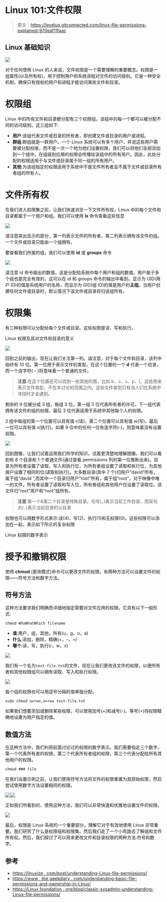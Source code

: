 # Linux 101:文件权限

> 原文：<https://levelup.gitconnected.com/linux-file-permissions-explained-970eaf11faac>

## Linux 基础知识

![](img/98e442fdf8bb075cbc94ef1c3953779c.png)

对于任何使用 Linux 的人来说，文件权限是一个需要理解的重要概念。权限是一组属性(以及所有权)，用于控制用户和系统进程对文件的访问级别。它是一种安全机制，确保只有授权的用户和进程才能访问某些文件和目录。

# 权限组

Linux 中的所有文件和目录都分配有三个权限组。该组中的每一个都可以被分配不同的访问级别。这三组如下:

*   **用户**:该组代表文件或目录的所有者，即创建文件或目录的用户或进程。
*   **群组**:群组就是一群用户。一个 Linux 系统可以有多个用户，并说这些用户需要被分配权限，而不是一次一个地为他们设置权限，我们可以将他们全部添加到一个组中。在组级别应用的权限会传播给该组中的所有用户。因此，此处分配的权限适用于与文件或目录属于同一组的所有用户。
*   **其他**:为该组指定的权限适用于系统中不是文件所有者且不属于文件或目录所有者组的所有人。

# 文件所有权

在我们进入权限集之前，让我们快速浏览一下文件所有权。Linux 中的每个文件和目录都属于一个用户和组。我们可以使用 **ls** 命令查看这些信息

![](img/338df14136996044cd17c68539782870.png)

请注意突出显示的部分，第一列表示文件的所有者，第二列表示拥有该文件的组。一个文件或目录只能由一个组拥有。

要查看我们所属的组，我们可以使用 **id** 或 **groups** 命令

![](img/d842007ea5b1d699f47bf4d506469303.png)

请注意 id 命令输出的数值，这是分配给系统中每个用户和组的数值。用户属于多个组也是完全有效的，这可以在 id 和 groups 命令的输出中看到。显示为 UID(用户 ID)的值是系统用户的名称，而显示为 GID(组 ID)的值是用户的**主组**。当用户创建任何文件或目录时，默认情况下该文件或目录将归该组所有。

# 权限集

有三种权限可以分配给每个文件或目录。这些权限是读、写和执行。

Linux 权限及其对文件和目录的意义

![](img/109219a07f7e0d821710a919326dfaf3.png)

回到之前的输出，现在让我们关注第一列。请注意，对于每个文件和目录，该列中始终有 10 位。第一位用于表示文件的类型。在这个位置的一个 **d** 代表一个目录，而一个连字符( **-** )将意味着一个普通的文件。

> **注意**:在这个位置还可以找到一些其他的值，比如 b、c、s、p、l，这些用来表示文件类型，不在本讨论的范围之内。这些文件类型只有当人们在系统中寻找时才会遇到。

剩余的 9 位被分成 3 组，每组 3 位。第一组 3 位代表所有者的许可。下一组代表拥有该文件的组的权限，最后 3 位代表适用于系统中其他每个人的权限。

3 组中每组的第一个位置可以具有值 r(读)，第二个位置可以具有值 w(写)，最后一位可以具有值 x(执行)。如果 9 位中的任何一位有连字符(-)，则意味着没有设置权限。

![](img/82e508236aa8ea9ade249bb24e04410f.png)

回到图像，让我们试着运用我们所学的知识，试着更清楚地理解图像。我们可以看到有 8 个目录和 1 个普通文件(通过查看 permissions 列的第一位推断出来)。目录为所有者设置了读取、写入和执行位，为所有者组设置了读取和执行位，为其他用户设置了相同的位(读取和执行)。大多数目录(其中 7 个)归用户“david”所有，属于组“david ”,而其中一个目录归用户“root”所有，属于组“root”。对于映像中唯一的文件，所有者设置了读取和写入位，所有者组和其他用户仅设置了读取位。该文件归“root”用户和“root”组所有。

> **注意**:第一个&第二个目录是特殊目录。句号(。)表示当前工作目录，而双句点(..)表示当前目录的父目录

权限也可以用数字形式表示:读(4)、写(2)、执行(1)和无权限(0)。这些权限可以添加在一起，表示如下所示的复杂权限

Linux 权限的数字表示

# 授予和撤销权限

使用 **chmod** (更改模式)命令可以更改文件的权限。有两种方法可以设置文件的权限——符号方法和数字方法。

## 符号方法

这种方法要求我们明确而详细地指定需要对文件应用的权限。它具有以下一般形式:

```
chmod WhoWhatWhich filename
```

*   **谁**:用户，组，其他，所有(u，g，o，a)
*   **什么**:添加，删除，精确(+，-，=)
*   **哪个**:读，写，执行(r，w，x)

![](img/2ff140db59c976f09de7be2d505eb613.png)

我们有一个名为`test-file.txt`的文件，现在让我们更改该文件的权限，以便所有者和其他权限组可以拥有读取、写入和执行权限。

![](img/4ba5ce5a2551f982186dc6c2542eb802.png)

每个组的权限也可以用逗号分隔的值单独分配。

```
sudo chmod u=rwx,o=rwx test-file.txt
```

如果我们想要添加或删除某些权限，可以使用加号(+)和减号(-)。等号(=)将权限精确地设置为用户指定的值。

## 数值方法

在这种方法中，我们利用前面讨论过的权限的数字表示。我们需要指定三个数字，第一个代表所有者的权限，第二个代表所有者组的权限，第三个代表分配给所有其他用户的权限。

```
chmod ### file
```

在我们设置示例之前，让我们使用符号方法将文件的权限重置为其原始权限，然后尝试使用数字方法设置相同的权限。

![](img/49e8f78b91566e16d509547dba4b85b2.png)![](img/b988348a3dcb1bfec69886757deadc16.png)

正如我们所看到的，使用这种方法，我们可以非常快速和优雅地设置文件的权限。

![](img/c1b5be2b2f29afbaf0aa0abc56fa65de.png)

最后，权限是 Linux 系统的一个重要部分，理解它对于有效地使用 Linux 非常重要。我们研究了什么是权限组和权限集。然后我们走了一个小弯路去了解组和文件所有权。然后，我们探讨了可以用来更改文件和目录权限的两种方法:符号和数字。

## 参考

*   [https://linuxize . com/post/understanding-Linux-file-permissions/](https://linuxize.com/post/understanding-linux-file-permissions/)
*   [https://www . the geekdiary . com/understanding-basic-file-permissions-and-ownership-in-Linux/](https://www.thegeekdiary.com/understanding-basic-file-permissions-and-ownership-in-linux/)
*   [https://Linux foundation . org/blog/classic-sysadmin-understanding-Linux-file-permissions/](https://linuxfoundation.org/blog/classic-sysadmin-understanding-linux-file-permissions/)